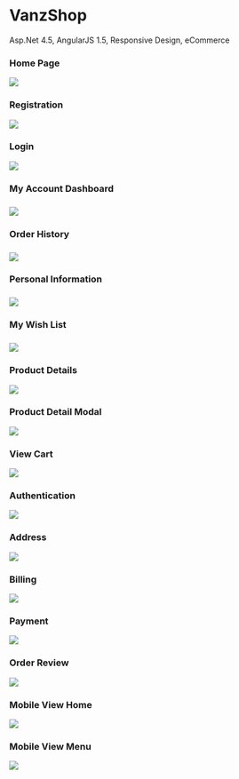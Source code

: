 # VanzShop
Asp.Net 4.5, AngularJS 1.5, Responsive Design, eCommerce

<h3>Home Page</h3>
<img src="https://raw.githubusercontent.com/gadjetboi/VanzShop/master/VanzShop/Content/images/readme/home.jpg">

<h3>Registration</h3>
<img src="https://raw.githubusercontent.com/gadjetboi/VanzShop/master/VanzShop/Content/images/readme/register.jpg">

<h3>Login</h3>
<img src="https://raw.githubusercontent.com/gadjetboi/VanzShop/master/VanzShop/Content/images/readme/login.jpg">

<h3>My Account Dashboard<h3>
<img src="https://raw.githubusercontent.com/gadjetboi/VanzShop/master/VanzShop/Content/images/readme/my-account.jpg">
<h3>Order History<h3>
<img src="https://raw.githubusercontent.com/gadjetboi/VanzShop/master/VanzShop/Content/images/readme/my-order.jpg">
<h3>Personal Information<h3>
<img src="https://raw.githubusercontent.com/gadjetboi/VanzShop/master/VanzShop/Content/images/readme/personal-info.jpg">
<h3>My Wish List<h3>
<img src="https://raw.githubusercontent.com/gadjetboi/VanzShop/master/VanzShop/Content/images/readme/wish-list.jpg">

<h3>Product Details</h3>
<img src="https://raw.githubusercontent.com/gadjetboi/VanzShop/master/VanzShop/Content/images/readme/product-detail.jpg">
<h3>Product Detail Modal</h3>
<img src="https://raw.githubusercontent.com/gadjetboi/VanzShop/master/VanzShop/Content/images/readme/product-detail-modal.jpg">
<h3>View Cart</h3>
<img src="https://raw.githubusercontent.com/gadjetboi/VanzShop/master/VanzShop/Content/images/readme/my-cart.jpg">

<h3>Authentication</h3>
<img src="https://raw.githubusercontent.com/gadjetboi/VanzShop/master/VanzShop/Content/images/readme/authentication.jpg">
<h3>Address</h3>
<img src="https://raw.githubusercontent.com/gadjetboi/VanzShop/master/VanzShop/Content/images/readme/checkout-address.jpg">
<h3>Billing</h3>
<img src="https://raw.githubusercontent.com/gadjetboi/VanzShop/master/VanzShop/Content/images/readme/checkout-billing.jpg">
<h3>Payment</h3>
<img src="https://raw.githubusercontent.com/gadjetboi/VanzShop/master/VanzShop/Content/images/readme/checkout-payment.jpg">
<h3>Order Review</h3>
<img src="https://raw.githubusercontent.com/gadjetboi/VanzShop/master/VanzShop/Content/images/readme/checkout-order.jpg">
<h3>Mobile View Home</h3>
<img src="https://raw.githubusercontent.com/gadjetboi/VanzShop/master/VanzShop/Content/images/readme/mobile-view-home.jpg">
<h3>Mobile View Menu</h3>
<img src="https://raw.githubusercontent.com/gadjetboi/VanzShop/master/VanzShop/Content/images/readme/mobile-view-menu.jpg">
